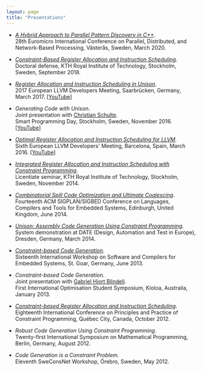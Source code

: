 ```yaml
---
layout: page
title: "Presentations"
---
```


- [*A Hybrid Approach to Parallel Pattern Discovery in C++*](/presentations/pdp2020.pdf).<br />
  28th Euromicro International Conference on Parallel, Distributed, and Network-Based Processing, V&auml;ster&aring;s, Sweden, March 2020.

- [*Constraint-Based Register Allocation and Instruction Scheduling*](/presentations/phd2018.pdf).<br />
  Doctoral defense, KTH Royal Institute of Technology, Stockholm, Sweden, September 2018.

- [*Register Allocation and Instruction Scheduling in Unison*](/presentations/llvm2017.pdf).<br />
  2017 European LLVM Developers Meeting, Saarbr&uuml;cken, Germany, March 2017. [[YouTube]](https://www.youtube.com/watch?v=kx64V74Mba0)

- *Generating Code with Unison*.<br />
  Joint presentation with [Christian Schulte](https://chschulte.github.io/). <br />
  Smart Programming Day, Stockholm, Sweden, November 2016. [[YouTube]](https://youtu.be/bjuYKLjVkZs)

- [*Optimal Register Allocation and Instruction Scheduling for LLVM*](/presentations/llvm2016.pdf).<br />
  Sixth European LLVM Developers' Meeting, Barcelona, Spain, March 2016. [[YouTube]](https://www.youtube.com/watch?v=TkanbGAG_Fo)

- [*Integrated Register Allocation and Instruction Scheduling with Constraint Programming*](/presentations/lic2014.pdf).<br />
  Licentiate seminar, KTH Royal Institute of Technology, Stockholm, Sweden, November 2014.

- [*Combinatorial Spill Code Optimization and Ultimate Coalescing*](/presentations/lctes2014.pdf).<br />
  Fourteenth ACM SIGPLAN/SIGBED Conference on Languages, Compilers and Tools for Embedded Systems, Edinburgh, United Kingdom, June 2014.

- [*Unison: Assembly Code Generation Using Constraint Programming*](/presentations/date2014.pdf).<br />
  System demonstration at DATE (Design, Automation and Test in Europe), Dresden, Germany, March 2014.

- [*Constraint-based Code Generation*](/presentations/mscopes2013.pdf).<br />
  Sixteenth International Workshop on Software and Compilers for Embedded Systems, St. Goar, Germany, June 2013.

- *Constraint-based Code Generation*.<br />
  Joint presentation with [Gabriel Hjort Blindell](http://gabriel.hjort.blindell.se/).<br />
  First International Optimisation Student Symposium, Kioloa, Australia, January 2013.

- [*Constraint-based Register Allocation and Instruction Scheduling*](/presentations/cp2012.pdf).<br />
  Eighteenth International Conference on Principles and Practice of Constraint Programming, Qu&eacute;bec City, Canada, October 2012.

- *Robust Code Generation Using Constraint Programming*.<br />
  Twenty-first International Symposium on Mathematical Programming, Berlin, Germany, August 2012.

- *Code Generation is a Constraint Problem*.<br />
  Eleventh SweConsNet Workshop, &Ouml;rebro, Sweden, May 2012.
